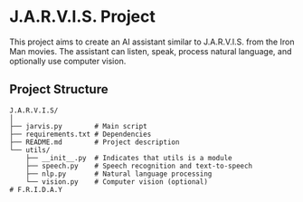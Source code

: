 # J.A.R.V.I.S. Project

This project aims to create an AI assistant similar to J.A.R.V.I.S. from the Iron Man movies. The assistant can listen, speak, process natural language, and optionally use computer vision.

## Project Structure

```plaintext
J.A.R.V.I.S/
│
├── jarvis.py        # Main script
├── requirements.txt # Dependencies
├── README.md        # Project description
└── utils/
    ├── __init__.py  # Indicates that utils is a module
    ├── speech.py    # Speech recognition and text-to-speech
    ├── nlp.py       # Natural language processing
    └── vision.py    # Computer vision (optional)
# F.R.I.D.A.Y

